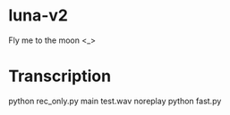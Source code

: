 # luna-v2
Fly me to the moon &lt;_>

# Transcription

python rec_only.py main test.wav noreplay
python fast.py
